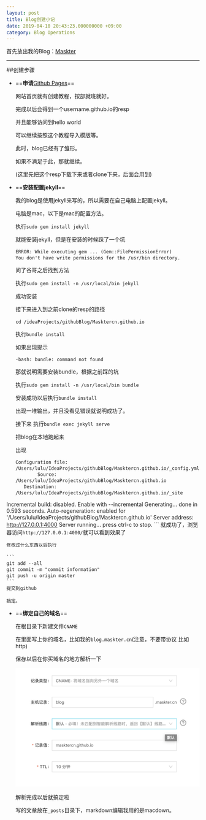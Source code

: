 ```yaml
---
layout: post
title: Blog创建小记
date: 2019-04-10 20:43:23.000000000 +09:00
category: Blog Operations
---
```

首先放出我的Blog：[Maskter](https://blog.maskter.cn)
<hr/>

##创建步骤
* ==**申请**[Github Pages](https://pages.github.com)==

	网站首页就有创建教程，按部就班就好。
	
	完成以后会得到一个username.github.io的resp
	
	并且能够访问到hello world
	
	可以继续按照这个教程导入模版等。
	
	此时，blog已经有了雏形。
	
	如果不满足于此，那就继续。
	
	(这里先把这个resp下载下来或者clone下来，后面会用到)
	
* ==**安装配置jekyll**==

	我的blog是使用jekyll来写的，所以需要在自己电脑上配置jekyll。
	
	电脑是mac，以下是mac的配置方法。
	
	执行`sudo gem install jekyll`
	
	就能安装jekyll，但是在安装的时候踩了一个坑
	
	```
	ERROR: While executing gem ... (Gem::FilePermissionError)
	You don't have write permissions for the /usr/bin directory.
	```
	问了谷哥之后找到方法
	
	执行`sudo gem install -n /usr/local/bin jekyll`
	
	成功安装
	
	接下来进入到之前clone的resp的路径
	
	`cd /ideaProjects/githubBlog/Masktercn.github.io`
	
	执行`bundle install`
	
	如果出现提示
	
	```
	-bash: bundle: command not found
	```
	
	那就说明需要安装bundle，根据之前踩的坑
	
	执行`sudo gem install -n /usr/local/bin bundle`
	
	安装成功以后执行`bundle install`
	
	出现一堆输出，并且没看见错误就说明成功了。
	
	接下来 执行`bundle exec jekyll serve`
	
	把blog在本地跑起来
	
	出现
	
	```
	Configuration file: /Users/lulu/IdeaProjects/githubBlog/Masktercn.github.io/_config.yml
            Source: /Users/lulu/IdeaProjects/githubBlog/Masktercn.github.io
       Destination: /Users/lulu/IdeaProjects/githubBlog/Masktercn.github.io/_site
 Incremental build: disabled. Enable with --incremental
      Generating...
                    done in 0.593 seconds.
 Auto-regeneration: enabled for '/Users/lulu/IdeaProjects/githubBlog/Masktercn.github.io'
    Server address: http://127.0.0.1:4000
  Server running... press ctrl-c to stop.
	```
	就成功了，浏览器访问`http://127.0.0.1:4000/`就可以看到效果了
	
	修改过什么东西以后执行
	
	```
	git add --all
	git commit -m "commit information"
	git push -u origin master
	```
	提交到github
	
	搞定。
	
* ==**绑定自己的域名**==

	在根目录下新建文件`CNAME`
	
	在里面写上你的域名，比如我的`blog.maskter.cn`(注意，不要带协议 比如http)
	
	保存以后在你买域名的地方解析一下
	
	![blogCreateImg1](/assets/images/blogCreateImg1.png)
	
	解析完成以后就搞定啦
	
	写的文章放在`_posts`目录下，markdown编辑我用的是macdown。

